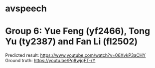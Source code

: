 # avspeech
# Group 6: Yue Feng (yf2466), Tong Yu (ty2387) and Fan Li (fl2502)
Predicted result: https://www.youtube.com/watch?v=06XvkP3aCHY \
Ground truth: https://youtu.be/Pq8wjgFT-rY
